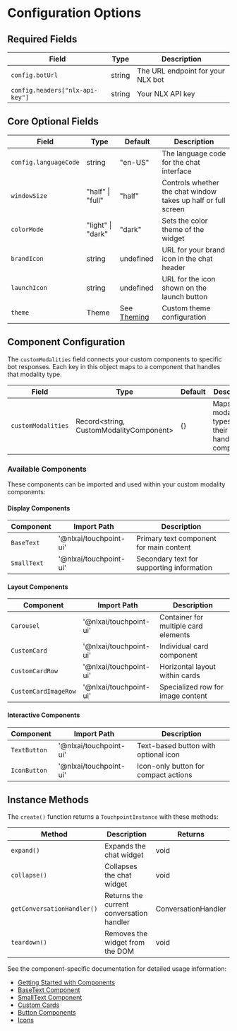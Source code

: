 # Configuration Options

## Required Fields

| Field                           | Type   | Description                       |
|---------------------------------|--------|-----------------------------------|
| `config.botUrl`                 | string | The URL endpoint for your NLX bot |
| `config.headers["nlx-api-key"]` | string | Your NLX API key                  |

## Core Optional Fields

| Field                 | Type                                    | Default                   | Description                                                   |
|-----------------------|-----------------------------------------|---------------------------|---------------------------------------------------------------|
| `config.languageCode` | string                                  | "en-US"                   | The language code for the chat interface                      |
| `windowSize`          | "half" \| "full"                        | "half"                    | Controls whether the chat window takes up half or full screen |
| `colorMode`           | "light" \| "dark"                       | "dark"                    | Sets the color theme of the widget                            |
| `brandIcon`           | string                                  | undefined                 | URL for your brand icon in the chat header                    |
| `launchIcon`          | string                                  | undefined                 | URL for the icon shown on the launch button                   |
| `theme`               | Theme                                   | See [Theming](/touchpoint-ui-theming) | Custom theme configuration                                    |

## Component Configuration

The `customModalities` field connects your custom components to specific bot responses. Each key in this object maps to a component that handles that modality type.

| Field              | Type                                    | Default | Description                                     |
|-------------------|----------------------------------------|---------|-------------------------------------------------|
| `customModalities` | Record<string, CustomModalityComponent> | {}      | Maps modality types to their handling components |

### Available Components

These components can be imported and used within your custom modality components:

#### Display Components
| Component     | Import Path              | Description                               |
|--------------|-------------------------|-------------------------------------------|
| `BaseText`    | '@nlxai/touchpoint-ui' | Primary text component for main content   |
| `SmallText`   | '@nlxai/touchpoint-ui' | Secondary text for supporting information |

#### Layout Components
| Component          | Import Path              | Description                                |
|-------------------|-------------------------|--------------------------------------------|
| `Carousel`      | '@nlxai/touchpoint-ui' | Container for multiple card elements       |
| `CustomCard`       | '@nlxai/touchpoint-ui' | Individual card component                  |
| `CustomCardRow`    | '@nlxai/touchpoint-ui' | Horizontal layout within cards            |
| `CustomCardImageRow`| '@nlxai/touchpoint-ui'| Specialized row for image content         |

#### Interactive Components
| Component    | Import Path              | Description                               |
|-------------|-------------------------|-------------------------------------------|
| `TextButton` | '@nlxai/touchpoint-ui' | Text-based button with optional icon      |
| `IconButton` | '@nlxai/touchpoint-ui' | Icon-only button for compact actions      |

## Instance Methods

The `create()` function returns a `TouchpointInstance` with these methods:

| Method                     | Description                              | Returns                  |
|----------------------------|------------------------------------------|--------------------------|
| `expand()`                 | Expands the chat widget                  | void                     |
| `collapse()`               | Collapses the chat widget                | void                     |
| `getConversationHandler()` | Returns the current conversation handler | ConversationHandler      |
| `teardown()`              | Removes the widget from the DOM          | void                     |

See the component-specific documentation for detailed usage information:
- [Getting Started with Components](/touchpoint-ComponentsIntro)
- [BaseText Component](/touchpoint-BaseText)
- [SmallText Component](/touchpoint-SmallText)
- [Custom Cards](/touchpoint-CustomCards)
- [Button Components](/touchpoint-Buttons)
- [Icons](/touchpoint-Icons)